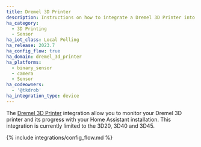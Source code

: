 ```yaml
---
title: Dremel 3D Printer
description: Instructions on how to integrate a Dremel 3D Printer into Home Assistant.
ha_category:
  - 3D Printing
  - Sensor
ha_iot_class: Local Polling
ha_release: 2023.7
ha_config_flow: true
ha_domain: dremel_3d_printer
ha_platforms:
  - binary_sensor
  - camera
  - Sensor
ha_codeowners:
  - '@tkdrob'
ha_integration_type: device
---
```


The [Dremel 3D Printer](https://www.dremel.com/gn/en/digilab) integration allow you to monitor your Dremel 3D printer and its progress with your Home Assistant installation. This integration is currently limited to the 3D20, 3D40 and 3D45.

{% include integrations/config_flow.md %}
